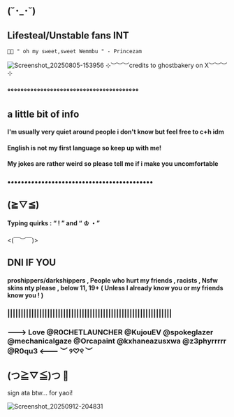 ##           (⁠˘⁠･⁠_⁠･⁠˘⁠)


 ## Lifesteal/Unstable fans INT


       
    💜💛 " oh my sweet,sweet Wemmbu " - Princezam 



 ![Screenshot_20250805-153956](https://github.com/user-attachments/assets/cc3e534f-ea0a-46c8-93e5-31b06145d713)
 ⊹︶︶︶credits to ghostbakery on X︶︶︶⊹ 



### °°°°°°°°°°°°°°°°°°°°°°°°°°°°°°°°°°°°°°°°




## a little bit of info

#### I'm usually very quiet around people i don't know but feel free to c+h idm
#### English is not my first language so keep up with me! 
 ####    My jokes are rather weird so please tell me if i make you uncomfortable

### •_•_•_•_•_•_•_•_•_•_•_•_•••••••••••••••••••••••••••••••
##              (⁠≧⁠▽⁠≦⁠)

#### Typing quirks : “ ! ” and “ ♔ ・”





<⁠(⁠￣⁠︶⁠￣⁠)⁠>






## DNI IF YOU

####  proshippers/darkshippers , People who hurt my friends , racists , Nsfw skins nty please , below 11, 19+ ( Unless I already know you or my friends know you ! )

### ||||||||||||||||||||||||||||||||||||||||||||||||||||||||||||||

### ---> Love @R0CHETLAUNCHER @KujouEV @spokeglazer @mechanicalgaze @Orcapaint @kxhaneazusxwa @z3phyrrrrr @R0qu3 <--- ︶ ୨♡୧ ︶  

## (⁠つ⁠≧⁠▽⁠≦⁠)⁠つ 🍪



sign ata btw... for yaoi!

![Screenshot_20250912-204831](https://github.com/user-attachments/assets/bf324eaa-b2be-4265-bec4-28600df39919)


   

	

